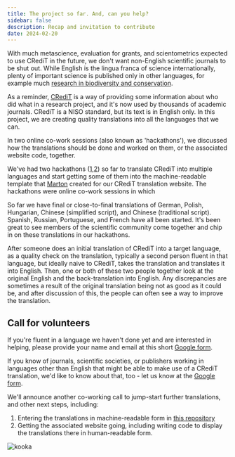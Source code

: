 ```yaml
---
title: The project so far. And, can you help?
sidebar: false
description: Recap and invitation to contribute 
date: 2024-02-20
---
```


With much metascience, evaluation for grants, and scientometrics expected to use CRediT in the future, we don't want non-English scientific journals to be shut out. While English is the lingua franca of science internationally, plenty of important science is published only in other languages, for example much [research in biodiversity and conservation](https://science.uq.edu.au/article/2023/03/going-beyond-english-critical-conservation). 

As a reminder, [CRediT](https://credit.niso.org/) is a way of providing some information about who did what in a research project, and it's now used by thousands of academic journals. CRediT is a NISO standard, but its text is in English only. In this project, we are creating quality translations into all the languages that we can.

In two online co-work sessions (also known as 'hackathons'), we discussed how the translations should be done and worked on them, or the associated website code, together.

We've had two hackathons ([1](https://contributorshipcollaboration.github.io/blog/translation/),[2](https://contributorshipcollaboration.github.io/blog/translationhackathon2/)) so far to translate CRediT into multiple languages and start getting some of them into the machine-readable template that [Marton](https://nerdculture.de/@martonkovacs) created for our CRediT translation website. The hackathons were online co-work sessions in which 

So far we have final or close-to-final translations of German, Polish, Hungarian, Chinese (simplified script), and Chinese (traditional script). Spanish, Russian, Portuguese, and French have all been started. It's been great to see members of the scientific community come together and chip in on these translations in our hackathons.

After someone does an initial translation of CRediT into a target language, as a quality check on the translation, typically a second person fluent in that language, but ideally naive to CRediT, takes the translation and translates it into English. Then, one or both of these two people together look at the original English and the back-translation into English. Any discrepancies are sometimes a result of the original translation being not as good as it could be, and after discussion of this, the people can often see a way to improve the translation.

## Call for volunteers

If you're fluent in a language we haven't done yet and are interested in helping, please provide your name and email at this short [Google form](https://docs.google.com/forms/d/e/1FAIpQLSfdhqlnk4sw61MkkDuufZyqO1SKmnp--QE6vEG1_7qnP9MzJg/viewform?usp=sf_link). 

If you know of journals, scientific societies, or publishers working in languages other than English that might be able to make use of a CRediT translation, we'd like to know about that, too - let us know at the [Google form](https://docs.google.com/forms/d/e/1FAIpQLSfdhqlnk4sw61MkkDuufZyqO1SKmnp--QE6vEG1_7qnP9MzJg/viewform?usp=sf_link).

We'll announce another co-working call to jump-start further translations, and other next steps, including:



1. Entering the translations in machine-readable form in [this repository](https://github.com/contributorshipcollaboration/credit-translation)
2. Getting the associated website going, including writing code to display the translations there in human-readable form.

![kooka](https://github.com/contributorshipcollaboration/contributorshipcollaboration.github.io/assets/886094/8e367ad9-d866-48e0-ba66-842fdd768b48)
